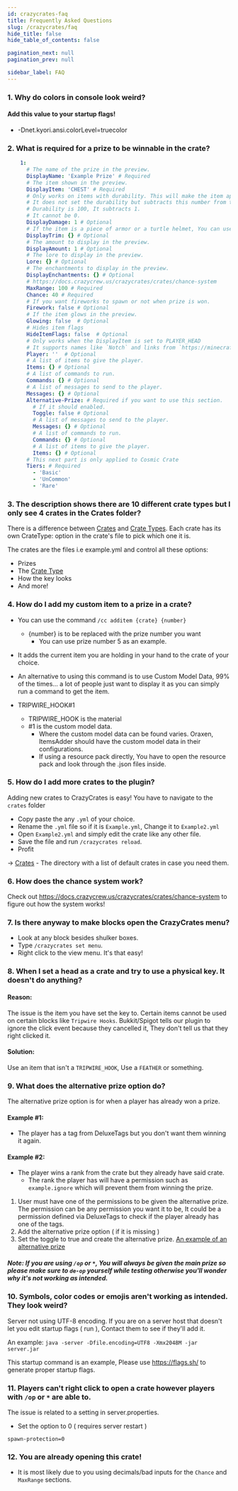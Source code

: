 ```yaml
---
id: crazycrates-faq
title: Frequently Asked Questions
slug: /crazycrates/faq
hide_title: false
hide_table_of_contents: false

pagination_next: null
pagination_prev: null

sidebar_label: FAQ
---
```

### 1. Why do colors in console look weird?
#### Add this value to your startup flags!
 * -Dnet.kyori.ansi.colorLevel=truecolor
### 2. What is required for a prize to be winnable in the crate?
```yaml
    1:
      # The name of the prize in the preview.
      DisplayName: 'Example Prize' # Required
      # The item shown in the preview.
      DisplayItem: 'CHEST' # Required
      # Only works on items with durability. This will make the item appear more damaged.
      # It does not set the durability but subtracts this number from the durability
      # Durability is 100, It subtracts 1.
      # It cannot be 0.
      DisplayDamage: 1 # Optional
      # If the item is a piece of armor or a turtle helmet, You can use trims.
      DisplayTrim: {} # Optional
      # The amount to display in the preview.
      DisplayAmount: 1 # Optional
      # The lore to display in the preview.
      Lore: {} # Optional
      # The enchantments to display in the preview.
      DisplayEnchantments: {} # Optional
      # https://docs.crazycrew.us/crazycrates/crates/chance-system
      MaxRange: 100 # Required
      Chance: 40 # Required
      # If you want fireworks to spawn or not when prize is won.
      Firework: false # Optional
      # If the item glows in the preview.
      Glowing: false  # Optional
      # Hides item flags
      HideItemFlags: false  # Optional
      # Only works when the DisplayItem is set to PLAYER_HEAD
      # It supports names like `Notch` and links from `https://minecraft-heads.com/`
      Player: ''  # Optional
      # A list of items to give the player.
      Items: {} # Optional
      # A list of commands to run.
      Commands: {} # Optional
      # A list of messages to send to the player.
      Messages: {} # Optional
      Alternative-Prize: # Required if you want to use this section.
        # If it should enabled.
        Toggle: false # Optional
        # A list of messages to send to the player.
        Messages: {} # Optional
        # A list of commands to run.
        Commands: {} # Optional
        # A list of items to give the player.
        Items: {} # Optional
      # This next part is only applied to Cosmic Crate
      Tiers: # Required
        - 'Basic'
        - 'UnCommon'
        - 'Rare'
```

### 3. The description shows there are 10 different crate types but I only see 4 crates in the Crates folder?
There is a difference between [Crates](https://docs.crazycrew.us/crazycrates/crates/examples/) and [Crate Types](https://docs.crazycrew.us/crazycrates/crates/crate-types). Each crate has its own CrateType: option in the crate's file to pick which one it is.

The crates are the files i.e example.yml and control all these options:
* Prizes
* The [Crate Type](https://docs.crazycrew.us/crazycrates/crates/crate-types)
* How the key looks
* And more!

### 4. How do I add my custom item to a prize in a crate?
* You can use the command `/cc additem {crate} {number}`
  * {number} is to be replaced with the prize number you want
    * You can use prize number 5 as an example.
* It adds the current item you are holding in your hand to the crate of your choice.

* An alternative to using this command is to use Custom Model Data, 99% of the times... a lot of people just want to display it as you can simply run a command to get the item.
 * TRIPWIRE_HOOK#1
   * TRIPWIRE_HOOK is the material
   * #1 is the custom model data.
     * Where the custom model data can be found varies. Oraxen, ItemsAdder should have the custom model data in their configurations.
     * If using a resource pack directly, You have to open the resource pack and look through the .json files inside.

### 5. How do I add more crates to the plugin?
Adding new crates to CrazyCrates is easy! You have to navigate to the `crates` folder
* Copy paste the any `.yml` of your choice.
* Rename the `.yml` file so if it is `Example.yml`, Change it to `Example2.yml`
* Open `Example2.yml` and simply edit the crate like any other file.
* Save the file and run `/crazycrates reload`.
* Profit

-> [Crates](https://docs.crazycrew.us/crazycrates/crates/examples/) - The directory with a list of default crates in case you need them.

### 6. How does the chance system work?
Check out https://docs.crazycrew.us/crazycrates/crates/chance-system to figure out how the system works!

### 7. Is there anyway to make blocks open the CrazyCrates menu?
* Look at any block besides shulker boxes.
* Type `/crazycrates set menu`.
* Right click to the view menu. It's that easy!

### 8. When I set a head as a crate and try to use a physical key. It doesn't do anything?
#### Reason:
The issue is the item you have set the key to. Certain items cannot be used on certain blocks like `Tripwire Hooks`. Bukkit/Spigot tells our plugin to ignore the click event because they cancelled it, They don't tell us that they right clicked it.
#### Solution:
Use an item that isn't a `TRIPWIRE_HOOK`, Use a `FEATHER` or something.

### 9. What does the alternative prize option do?
The alternative prize option is for when a player has already won a prize.

#### Example #1: 
* The player has a tag from DeluxeTags but you don't want them winning it again.
#### Example #2:
* The player wins a rank from the crate but they already have said crate.
  * The rank the player has will have a permission such as `example.ignore` which will prevent them from winning the prize.

1. User must have one of the permissions to be given the alternative prize.
The permission can be any permission you want it to be, It could be a permission defined via DeluxeTags to check if the player already has one of the tags.
2. Add the alternative prize option ( if it is missing )
3. Set the toggle to true and create the alternative prize.
[An example of an alternative prize](https://github.com/Crazy-Crew/CrazyCrates/blob/eeab4ad344f637570ec72a88493384456fe57719/paper/src/main/resources/crates/CrateExample.yml#L154)

##### Note: If you are using `/op` or `*`, You will always be given the main prize so please make sure to `de-op` yourself while testing otherwise you'll wonder why it's not working as intended.

### 10. Symbols, color codes or emojis aren't working as intended. They look weird?
Server not using UTF-8 encoding. If you are on a server host that doesn't let you edit startup flags ( run ), Contact them to see if they'll add it.

An example: `java -server -Dfile.encoding=UTF8 -Xmx2048M -jar server.jar`

This startup command is an example, Please use https://flags.sh/ to generate proper startup flags.

### 11. Players can't right click to open a crate however players with `/op` or `*` are able to.
The issue is related to a setting in server.properties.
 * Set the option to 0  ( requires server restart )
```
spawn-protection=0
```

### 12. You are already opening this crate!
 * It is most likely due to you using decimals/bad inputs for the `Chance` and `MaxRange` sections.